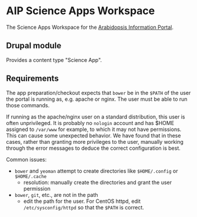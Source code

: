 # AIP Science Apps Workspace

The Science Apps Workspace for the [Arabidopsis Information Portal][1].

## Drupal module

Provides a content type "Science App".

## Requirements

The app preparation/checkout expects that `bower` be in the `$PATH` of the user the portal is running as, e.g. apache or nginx. The user must be able to run
those commands.

If running as the apache/nginx user on a standard distribution, this user is
often unprivileged. It is probably no `nologin` account and has $HOME assigned
to `/var/www` for example, to which it may not have permissions. This can
cause some unexpected behavior. We have found that in these cases, rather
than granting more privileges to the user, manually working through the error
messages to deduce the correct configuration is best.

Common issues:

- `bower` and `yeoman` attempt to create directories like `$HOME/.config` or `$HOME/.cache`
  - resolution: manually create the directories and grant the user permission
- `bower`, `git`, etc., are not in the path
  - edit the path for the user. For CentOS httpd, edit `/etc/sysconfig/httpd` so that the `$PATH` is correct.


[1]: https://www.araport.org
